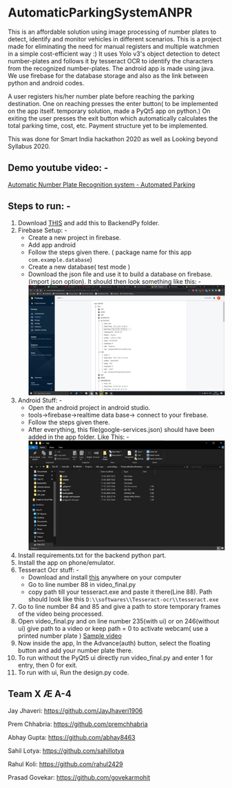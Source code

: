 # AutomaticParkingSystemANPR
This is an affordable solution using image processing of number plates to detect, identify and monitor vehicles in different scenarios.
This is a project made for eliminating the need for manual registers and multiple watchmen in a simple cost-efficient way :)
It uses Yolo v3's object detection to detect number-plates and follows it by tesseract OCR to identify the characters from the recognized number-plates.
The android app is made using java.
We use firebase for the database storage and also as the link between python and android codes.

A user registers his/her number plate before reaching the parking destination.
One on reaching presses the enter button( to be implemented on the app itself. temporary solution, made a PyQt5 app on python.)
On exiting the user presses the exit button which automatically calculates the total parking time, cost, etc.
Payment structure yet to be implemented.

This was done for Smart India hackathon 2020 as well as Looking beyond Syllabus 2020.

## Demo youtube video: - 
[Automatic Number Plate Recognition system - Automated Parking](https://www.youtube.com/watch?v=i64AUqCuKV8&feature=youtu.be)

## Steps to run: -
1) Download [THIS](https://drive.google.com/file/d/10lYoIKufiyKaw570UvLbRHbUY6YGYlht/view?usp=sharing) and add this to BackendPy folder.
2) Firebase Setup: -
   - Create a new project in firebase.
   - Add app android
   - Follow the steps given there. ( package name for this app `com.example.database`)
   - Create a new database( test mode )
   - Download the json file and use it to build a database on firebase.(import json option). It should then look something like this: -
![](images/database.png)
3) Android Stuff: -
   - Open the android project in android studio.
   - tools->firebase->realtime data base-> connect to your firebase.
   - Follow the steps given there.
   - After everything, this file(google-services.json) should have been added in the app folder. Like This: - ![](images/afterFirebase.png)
4) Install requirements.txt for the backend python part.
5) Install the app on phone/emulator.
6) Tesseract Ocr stuff: -
   - Download and install [this](https://drive.google.com/file/d/1QojD9grZKxbMUceP3d6ckwn11yGuefYe/view?usp=sharing) anywhere on your computer
   - Go to line number 88 in video_final.py
   - copy path till your tesseract.exe and paste it there(Line 88). Path should look like this `D:\\softwares\\Tesseract-ocr\\tesseract.exe`
7) Go to line number 84 and 85 and give a path to store temporary frames of the video being processed.
8) Open video_final.py and on line number 235(with ui) or on 246(without ui) give path to a video or keep path = 0 to activate webcam( use a printed number plate )
  [Sample video](https://drive.google.com/file/d/1QL5nR2pNM71CKH2vehXpEgiqdH6SAAho/view?usp=sharing)
9) Now inside the app, In the Advance(auth) button, select the floating button and add your number plate there.
10) To run without the PyQt5 ui directly run video_final.py and enter 1 for entry, then 0 for exit.
11) To run with ui, Run the design.py code.

## Team X Æ A-4
Jay Jhaveri: https://github.com/JayJhaveri1906

Prem Chhabria: https://github.com/premchhabria

Abhay Gupta: https://github.com/abhay8463

Sahil Lotya: https://github.com/sahillotya

Rahul Koli: https://github.com/rahul2429

Prasad Govekar: https://github.com/govekarmohit

